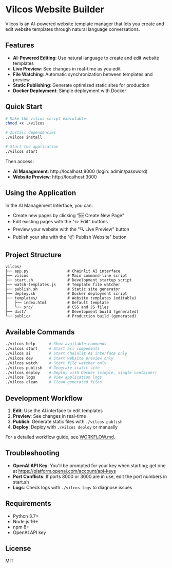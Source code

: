 # Vilcos Website Builder

Vilcos is an AI-powered website template manager that lets you create and edit website templates through natural language conversations.

## Features

- **AI-Powered Editing**: Use natural language to create and edit website templates
- **Live Preview**: See changes in real-time as you edit
- **File Watching**: Automatic synchronization between templates and preview
- **Static Publishing**: Generate optimized static sites for production
- **Docker Deployment**: Simple deployment with Docker

## Quick Start

```bash
# Make the vilcos script executable
chmod +x ./vilcos

# Install dependencies
./vilcos install

# Start the application
./vilcos start
```

Then access:
- **AI Management**: http://localhost:8000 (login: admin/password)
- **Website Preview**: http://localhost:3000

## Using the Application

In the AI Management Interface, you can:
- Create new pages by clicking "🆕 Create New Page" 
- Edit existing pages with the "✏️ Edit" buttons
- Preview your website with the "🔍 Live Preview" button
- Publish your site with the "📦 Publish Website" button

## Project Structure

```
vilcos/
├── app.py                 # Chainlit AI interface
├── vilcos                 # Main command-line script
├── start.sh               # Development startup script
├── watch-templates.js     # Template file watcher
├── publish.sh             # Static site generator
├── deploy.sh              # Docker deployment script
├── templates/             # Website templates (editable)
│   ├── index.html         # Default template
│   └── src/               # CSS and JS files
├── dist/                  # Development build (generated)
└── public/                # Production build (generated)
```

## Available Commands

```bash
./vilcos help      # Show available commands
./vilcos start     # Start all components
./vilcos ai        # Start Chainlit AI interface only
./vilcos dev       # Start website preview only
./vilcos watch     # Start file watcher only
./vilcos publish   # Generate static site
./vilcos deploy    # Deploy with Docker (simple, single container)
./vilcos logs      # View application logs
./vilcos clean     # Clean generated files
```

## Development Workflow

1. **Edit**: Use the AI interface to edit templates
2. **Preview**: See changes in real-time
3. **Publish**: Generate static files with `./vilcos publish`
4. **Deploy**: Deploy with `./vilcos deploy` or manually

For a detailed workflow guide, see [WORKFLOW.md](WORKFLOW.md).

## Troubleshooting

- **OpenAI API Key**: You'll be prompted for your key when starting; get one at https://platform.openai.com/account/api-keys
- **Port Conflicts**: If ports 8000 or 3000 are in use, edit the port numbers in start.sh
- **Logs**: Check logs with `./vilcos logs` to diagnose issues

## Requirements

- Python 3.7+
- Node.js 16+
- npm 8+
- OpenAI API key

## License

MIT 